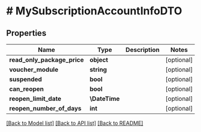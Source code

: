 # # MySubscriptionAccountInfoDTO

## Properties

Name | Type | Description | Notes
------------ | ------------- | ------------- | -------------
**read_only_package_price** | **object** |  | [optional]
**voucher_module** | **string** |  | [optional]
**suspended** | **bool** |  | [optional]
**can_reopen** | **bool** |  | [optional]
**reopen_limit_date** | **\DateTime** |  | [optional]
**reopen_number_of_days** | **int** |  | [optional]

[[Back to Model list]](../../README.md#models) [[Back to API list]](../../README.md#endpoints) [[Back to README]](../../README.md)
